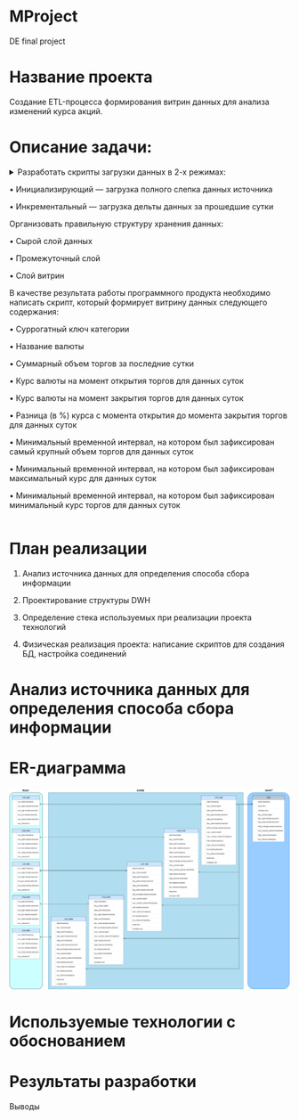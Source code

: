 ﻿# MProject
DE final project

Название проекта
===========

Cоздание ETL-процесса формирования витрин данных для анализа изменений курса акций.


Описание задачи:
===========
<details>

<summary> Разработать скрипты загрузки данных в 2-х режимах:

• Инициализирующий — загрузка полного слепка данных источника

• Инкрементальный — загрузка дельты данных за прошедшие сутки

Организовать правильную структуру хранения данных:

• Сырой слой данных

• Промежуточный слой

• Слой витрин

В качестве результата работы программного продукта необходимо написать скрипт, который формирует витрину данных следующего содержания:

• Суррогатный ключ категории

• Название валюты

• Суммарный объем торгов за последние сутки

• Курс валюты на момент открытия торгов для данных суток

• Курс валюты на момент закрытия торгов для данных суток

• Разница (в %) курса с момента открытия до момента закрытия торгов для данных суток

• Минимальный временной интервал, на котором был зафиксирован самый крупный объем торгов для данных суток

• Минимальный временной интервал, на котором был зафиксирован максимальный курс для данных суток

• Минимальный временной интервал, на котором был зафиксирован минимальный курс торгов для данных суток

</details>


План реализации
===========

1. Анализ источника данных для определения способа сбора информации

2. Проектирование структуры DWH

3. Определение стека используемых при реализации проекта  технологий 

4. Физическая реализация проекта: написание скриптов для создания БД, настройка соединений


Анализ источника данных для определения способа сбора информации
===========

ER-диаграмма
===========
![Image alt](https://github.com/MOMIV/MProject/blob/main/doc/pic/ERD.png)


Используемые технологии с обоснованием
===========


Результаты разработки
===========

Выводы
